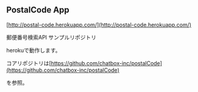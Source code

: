 ## PostalCode App

[http://postal-code.herokuapp.com/](http://postal-code.herokuapp.com/)

郵便番号検索API サンプルリポジトリ

herokuで動作します。

コアリポジトリは[https://github.com/chatbox-inc/postalCode](https://github.com/chatbox-inc/postalCode)

を参照。